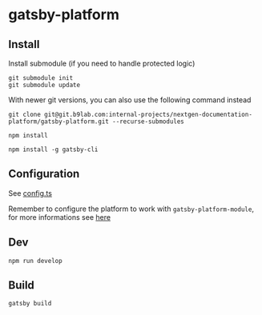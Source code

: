 # gatsby-platform

## Install

Install submodule (if you need to handle protected logic)
```
git submodule init
git submodule update
```
With newer git versions, you can also use the following command instead
```
git clone git@git.b9lab.com:internal-projects/nextgen-documentation-platform/gatsby-platform.git --recurse-submodules
```

```
npm install
```

```
npm install -g gatsby-cli 
```

## Configuration

See [config.ts](./config.ts)

Remember to configure the platform to work with `gatsby-platform-module`, for more informations see [here](https://git.b9lab.com/internal-projects/nextgen-documentation-platform/gatsby-platform-module/tree/main/README.md)

## Dev

```
npm run develop
```

## Build

```
gatsby build
```
